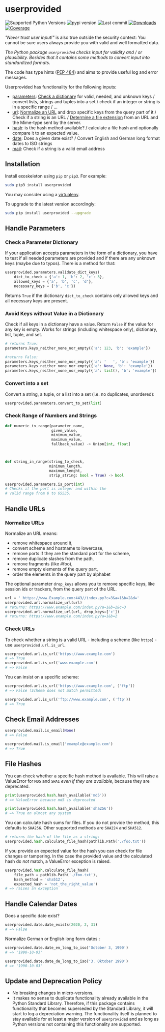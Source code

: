 # userprovided

![Supported Python Versions](https://img.shields.io/pypi/pyversions/userprovided)
![pypi version](https://img.shields.io/pypi/v/userprovided)
![Last commit](https://img.shields.io/github/last-commit/RuedigerVoigt/userprovided)
[![Downloads](https://pepy.tech/badge/userprovided)](https://pepy.tech/project/userprovided)
[![Coverage](https://img.shields.io/badge/coverage-99%25-brightgreen)](https://www.ruediger-voigt.eu/coverage/userprovided/index.html)

*"Never trust user input!"* is also true outside the security context: You cannot be sure users always provide you with valid and well formatted data.

*The Python package `userprovided` checks input for validity and / or plausibility. Besides that it contains some methods to convert input into standardized formats.*

The code has type hints ([PEP 484](https://www.python.org/dev/peps/pep-0484/)) and aims to provide useful log and error messages.

Userprovided has functionality for the following inputs:
* [parameters](handle-parameters): [Check a dictionary](check-a-parameter-dictionary) for valid, needed, and unknown keys / convert lists, strings and tuples into a set / check if an integer or string is in a specific range / ...
* [url](handle-urls): [Normalize an URL](normalize-urls) and drop specific keys from the query part of it / Check if a string is an URL / [Determine a file extension]() from an URL and the Mime-type sent by the server.
* [hash](file-hashes): is the hash method available? / calculate a file hash and optionally compare it to an expected value.
* [date](handle-calendar-dates): Does a given date exist? / Convert English and German long format dates to ISO strings
* [mail](check-email-addresses): Check if a string is a valid email address






## Installation

Install exoskeleton using `pip` or `pip3`. For example:

```bash
sudo pip3 install userprovided
```

You may consider using a [virtualenv](https://virtualenv.pypa.io/en/latest/ "Documentation").

To upgrade to the latest version accordingly:

```bash
sudo pip install userprovided --upgrade
```

## Handle Parameters

### Check a Parameter Dictionary

If your application accepts parameters in the form of a dictionary, you have to test if all needed parameters are provided and if there are any unknown keys (maybe due to typos). There is a method for that:

```python
userprovided.parameters.validate_dict_keys(
    dict_to_check = {'a': 1, 'b': 2, 'c': 3},
    allowed_keys = {'a', 'b', 'c', 'd'},
    necessary_keys = {'b', 'c'})
```
Returns `True` if the dictionary `dict_to_check` contains only allowed keys and all necessary keys are present.

### Avoid Keys without Value in a Dictionary

Check if all keys in a dictionary have a value. Return `False` if the value for any key is empty. Works for strings (including whitespace only), dictionary, list, tuple, and set.

```python
# returns True:
parameters.keys_neither_none_nor_empty({'a': 123, 'b': 'example'})

#returns False:
parameters.keys_neither_none_nor_empty({'a': '   ', 'b': 'example'})
parameters.keys_neither_none_nor_empty({'a': None, 'b': 'example'})
parameters.keys_neither_none_nor_empty({'a': list(), 'b': 'example'})
```

### Convert into a set

Convert a string, a tuple, or a list into a set (i.e. no duplicates, unordered):

```python
userprovided.parameters.convert_to_set(list)
```

### Check Range of Numbers and Strings


```python
def numeric_in_range(parameter_name,
                     given_value,
                     minimum_value,
                     maximum_value,
                     fallback_value) -> Union[int, float]



def string_in_range(string_to_check,
                    minimum_length,
                    maximum_lenght,
                    strip_string: bool = True) -> bool

userprovided.parameters.is_port(int)
# Checks if the port is integer and within the
# valid range from 0 to 65535.
```


## Handle URLs

### Normalize URLs

Normalize an URL means:
  * remove whitespace around it,
  * convert scheme and hostname to lowercase,
  * remove ports if they are the standard port for the scheme,
  * remove duplicate slashes from the path,
  * remove fragments (like #foo),
  * remove empty elements of the query part,
  * order the elements in the query part by alphabet

The optional parameter `drop_keys` allows you to remove specific keys, like session ids or trackers, from the query part of the URL.

```python
url = ' https://www.Example.com:443//index.py?c=3&a=1&b=2&d='
userprovided.url.normalize_url(url)
# returns: https://www.example.com/index.py?a=1&b=2&c=3
userprovided.url.normalize_url(url, drop_keys=['c'])
# returns: https://www.example.com/index.py?a=1&b=2
```


### Check URLs

To check whether a string is a valid URL - including a scheme (like `https`) - use `userprovided.url.is_url`. 

```python
userprovided.url.is_url('https://www.example.com')
# => True
userprovided.url.is_url('www.example.com')
# => False
```

You can insist on a specific scheme:

```python
userprovided.url.is_url('https://www.example.com', ('ftp'))
# => False (Schema does not match permitted)

userprovided.url.is_url('ftp://www.example.com', ('ftp'))
# => True
```


## Check Email Addresses

```python
userprovided.mail.is_email(None)
# => False

userprovided.mail.is_email('example@example.com')
# => True
```


## File Hashes

You can check whether a specific hash method is available. This will raise a ValueError for `MD5` and `SHA1` *even if they are available*, because they are deprecated.

```python
print(userprovided.hash.hash_available('md5'))
# => ValueError because md5 is deprecated

print(userprovided.hash.hash_available('sha256'))
# => True on almost any system
```

You can calculate hash sums for files. If you do not provide the method, this defaults to `SHA256`. Other supported methods are `SHA224` and `SHA512`.

```python
# returns the hash of the file as a string:
userprovided.hash.calculate_file_hash(pathlib.Path('./foo.txt'))
```

If you provide an expected value for the hash you can check for file changes or tampering. In the case the provided value and the calculated hash do *not* match, a ValueError exception is raised.

```python
userprovided.hash.calculate_file_hash(
    file_path = pathlib.Path('./foo.txt'),
    hash_method = 'sha512',
    expected_hash = 'not_the_right_value')
# => raises an exception
```

## Handle Calendar Dates

Does a specific date exist?

```python
userprovided.date.date_exists(2020, 2, 31)
# => False
```

Normalize German or English long form dates :

```python
userprovided.date.date_en_long_to_iso('October 3, 1990')
# => '1990-10-03'

userprovided.date.date_de_long_to_iso('3. Oktober 1990')
# => '1990-10-03'
```


## Update and Deprecation Policy

* No breaking changes in micro-versions.
* It makes no sense to duplicate functionality already available in the Python Standard Library. Therefore, if this package contains functionality that becomes superseded by the Standard Library, it will start to log a depreciation warning. The functionality itself is planned to stay available for at least a major version of `userprovided` and as long as Python versions not containing this functionality are supported.
